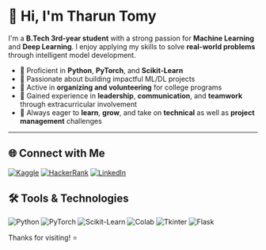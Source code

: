 # 👋 Hi, I'm Tharun Tomy

I'm a **B.Tech 3rd-year student** with a strong passion for **Machine Learning** and **Deep Learning**. I enjoy applying my skills to solve **real-world problems** through intelligent model development.

- 🔧 Proficient in **Python**, **PyTorch**, and **Scikit-Learn**
- 🤖 Passionate about building impactful ML/DL projects
- 🧩 Active in **organizing and volunteering** for college programs
- 💬 Gained experience in **leadership**, **communication**, and **teamwork** through extracurricular involvement
- 🚀 Always eager to **learn**, **grow**, and take on **technical** as well as **project management** challenges

---

## 🌐 Connect with Me

[![Kaggle](https://img.shields.io/badge/Kaggle-20BEFF?style=for-the-badge&logo=kaggle&logoColor=white)](https://www.kaggle.com/tharuntomy)
[![HackerRank](https://img.shields.io/badge/HackerRank-2EC866?style=for-the-badge&logo=hackerrank&logoColor=white)](https://www.hackerrank.com/tharuntomy2004)
[![LinkedIn](https://img.shields.io/badge/LinkedIn-0077B5?style=for-the-badge&logo=linkedin&logoColor=white)](https://www.linkedin.com/in/tharun-tomy-93a5362b4/)


## 🛠️ Tools & Technologies

![Python](https://img.shields.io/badge/Python-3776AB?style=flat&logo=python&logoColor=white)
![PyTorch](https://img.shields.io/badge/PyTorch-EE4C2C?style=flat&logo=pytorch&logoColor=white)
![Scikit-Learn](https://img.shields.io/badge/Scikit--Learn-F7931E?style=flat&logo=scikitlearn&logoColor=white)
![Colab](https://img.shields.io/badge/Colab-F9AB00?style=flat&logo=googlecolab&logoColor=white)
![Tkinter](https://img.shields.io/badge/Tkinter-blue?style=flat)
![Flask](https://img.shields.io/badge/Flask-000000?style=flat&logo=flask&logoColor=white)


Thanks for visiting! ⭐
